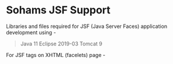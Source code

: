 # Sohams JSF Support

Libraries and files required for JSF (Java Server Faces) application development using - 

> Java 11
> Eclipse 2019-03
> Tomcat 9

For JSF tags on XHTML (facelets) page -

<html xmlns="http://www.w3.org/1999/xhtml" 
xmlns:h="http://xmlns.jcp.org/jsf/html" 
xmlns:f="http://xmlns.jcp.org/jsf/core">
